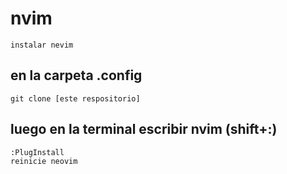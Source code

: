 # nvim

~~~
instalar nevim
~~~

## en la carpeta .config
~~~
git clone [este respositorio]
~~~

## luego en la terminal  escribir nvim (shift+:)
~~~
:PlugInstall
reinicie neovim
~~~
